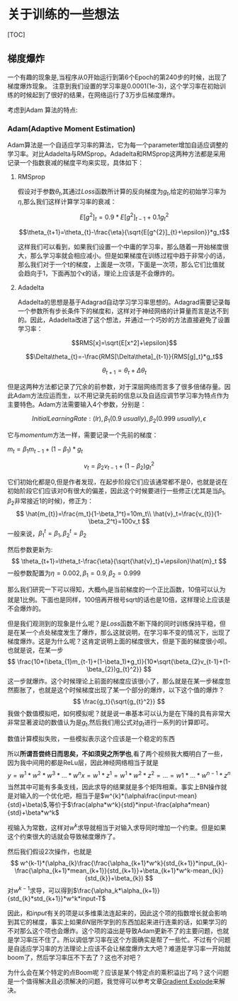 # 关于训练的一些想法

[TOC]

## 梯度爆炸

一个有趣的现象是,当程序从0开始运行到第6个Epoch的第240步的时候，出现了梯度爆炸现象。 注意到我们设置的学习率是0.0001(1e-3)，这个学习率在初始训练的时候起到了很好的结果，在网络运行了3万步后梯度爆炸。

考虑到Adam 算法的特点:

### Adam(Adaptive Moment Estimation)

Adam算法是一个自适应学习率的算法，它为每一个parameter增加自适应调整的学习率。对比Adadelta与RMSprop。Adadelta和RMSprop这两种方法都是采用记录一个指数衰减的梯度平均来实现，具体如下：

1. RMSprop

   假设对于参数$\theta_t$,其通过$Loss$函数所计算的反向梯度为$g_{t}$,给定的初始学习率为$\eta$,那么我们这样计算学习率的衰减：

   $$E[g^{2}]_{t}=0.9*E[g^{2}]_{t-1}+0.1g_{t}^{2}$$ 

   $$\theta_{t+1}=\theta_{t}-\frac{\eta}{\sqrt{E[g^{2}]_{t}+\epsilon}}*g_t$$

   这样我们可以看到，如果我们设置一个中庸的学习率，那么随着一开始梯度很大，那么学习率就会相应减小。但是如果梯度在训练过程中趋于非常小的话，那么我们对于一个t的梯度，上面是一次项，下面是一次项，那么它们比值就会趋向于1，下面再加个$\epsilon$的话，理论上应该是不会爆炸的。

2. Adadelta

   Adadelta的思想是基于Adagrad自动学习学习率思想的。Adagrad需要记录每一个参数所有步长条件下的梯度和，这样对于神经网络的计算量而言是达不到的。因此，Adadelta改进了这个想法，并通过一个巧妙的方法直接避免了设置学习率：

   $$RMS[x]=\sqrt{E[x^2]+\epsilon}$$

   $$\Delta\theta_{t}=-\frac{RMS[\Delta\theta]_{t-1}}{RMS[g]_t}*g_t$$

   $$\theta_{t+1}=\theta_{t}+\Delta\theta_{t}$$

但是这两种方法都记录了冗余的前参数，对于深层网络而言多了很多倍储存量。因此Adam方法应运而生，以不用记录先前的信息以及自适应调节学习率为特点作为主要特色。Adam方法需要输入4个参数，分别是：

$$Initial Learning Rate:(lr),\beta_1(0.9\ usually),\beta_2(0.999\ usually),\epsilon$$

它与*momentum*方法一样，需要记录一个先前的梯度：

$m_{t}=\beta_{1}m_{t-1}+(1-\beta_1)*g_t$

$$v_{t}=\beta_{2}v_{t-1}+(1-\beta_{2})g_{t}^2$$

它们初始化都是0,但是作者发现，在起步阶段它们应该通常都不是0，也就是说在初始阶段它们应该对0有很大的偏差，因此这个时候要进行一些修正(尤其是当$\beta_1,\beta_2$非常接近1的时候)，修正为：
$$
\hat{m_{t}}=\frac{m_t}{1-\beta_1^t}=10m_t\\
\hat{v}_t=\frac{v_{t}}{1-\beta_2^t}=100v_t
$$
一般来说，$\beta_1^t=\beta_1,\beta_2^t=\beta_2$

然后参数更新为:
$$
\theta_{t+1}=\theta_t-\frac{\eta}{\sqrt{\hat{v}_t}+\epsilon}\hat{m}_t
$$
一般参数配置为$\eta=0.002,\beta_1=0.9,\beta_2=0.999$

那么我们研究一下可以得知，大概$\hat{m}_t$是当前梯度的一个正比函数，10倍可以认为就是1比例。下面也是同样，100倍再开根号sqrt的话也是10倍，这样理论上应该是不会爆炸的。

但是我们观测到的现象是什么呢？是$Loss$函数不断下降的同时训练保持平稳，但是在某一个点处梯度发生了爆炸，那么这就说明，在学习率不变的情况下，出现了梯度爆炸。这是为什么呢？这肯定说明上面的梯度很大，但是下面的梯度很小呗。也就是说，在某一步
$$
\frac{10*(\beta_{1}m_{t-1}+(1-\beta_1)*g_t)}{10*\sqrt{\beta_{2}v_{t-1}+(1-\beta_{2})g_{t}^2}}
$$
这一步就爆炸。这个时候理论上前面的梯度应该很小了，那么就是在某一步梯度忽然膨胀了，也就是这个时候梯度出现了某一个部分的爆炸，以下这个值的爆炸？
$$
\frac{g_t}{\sqrt{g_{t}^2}}
$$
我做个数值模拟吧，如何模拟呢？就是说一串基本可以认为是在下降的具有非常大非常显著波动的数值认为是$g_t$,然后我们用公式对$g_t$进行一系列的计算即可。

数值计算模拟失败，一些模拟表示这个应该是一个稳定的东西

所以**所谓吾尝终日而思矣，不如须臾之所学也**,看了两个视频我大概明白了一些，因为我中间用的都是ReLu层，因此神经网络相当于就是
$$
y=w^1*w^2*w^3*...*w^nx=w^1*z^1=w^1*w^2*z^2=...=w1*...*w^{n-1}*z^n
$$
当然其中可能有多条支线，因此求导的结果就是多个矩阵相乘。事实上BN操作就是对输入的一个优化吧，相当于是$w^{k}*(\alpha\frac{input-mean}{std}+\beta)$,等价于$\frac{alpha*w^k}{std}*input-\frac{alpha*mean}{std}+\beta*w^k$

视输入为常数，这样对$w^k$求导就相当于对输入求导同时增加一个约束。但是如果这个约束很大的话就会导致梯度爆炸了。

然后我们假设2次操作，也就是
$$
w^{k-1}*(\alpha_{k}\frac{\frac{\alpha_{k+1}*w^k}{std_{k+1}}*input_{k}-\frac{\alpha_{k+1}*mean_{k+1}}{std_{k+1}}+\beta_{k+1}*w^k-mean_{k}}{std_{k}}+\beta_{k})
$$
对$w^{k-1}$求导，可以得到$\frac{\alpha_k*\alpha_{k+1}}{std_{k}*std_{k+1}}*w^k*input-T$

因此，和$input$有关的项是以多维乘法连起来的，因此这个项的指数增长就会影响到其它的梯度，事实上如果$BN$层所学到的东西加起来进行连乘的话，如果学习的不对那么这个项也会爆炸。这个项的溢出是导致Adam更新不了的主要问题，也就是学习率压不住了。所以调低学习率在这个方面确实是帮了一些忙。不过有个问题是自适应学习率的方法理论上应该不会让梯度爆炸太大吧？难道是学习率一开始就boom了，然后学习率压不下去了？这也不对吧？

为什么会在某个特定的点Boom呢？应该是某个特定点的乘积溢出了吗？这个问题是一个值得解决且必须解决的问题，我觉得可以参考文章[Gradient Explode](https://openreview.net/pdf?id=HkpYwMZRb)来解决。



 



